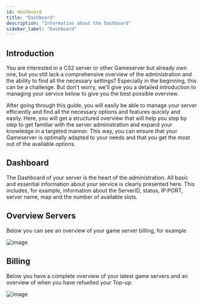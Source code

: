 ```yaml
---
id: dashboard
title: "Dashboard"
description: "Information about the Dashboard"
sidebar_label: "Dashboard"
---
```



## Introduction
You are interested in a CS2 server or other Gameserver but already own one, but you still lack a comprehensive overview of the administration and the ability to find all the necessary settings? Especially in the beginning, this can be a challenge. But don't worry, we'll give you a detailed introduction to managing your service below to give you the best possible overview.

After going through this guide, you will easily be able to manage your server efficiently and find all the necessary options and features quickly and easily. Here, you will get a structured overview that will help you step by step to get familiar with the server administration and expand your knowledge in a targeted manner. This way, you can ensure that your Gameserver is optimally adapted to your needs and that you get the most out of the available options.

## Dashboard

The Dashboard of your server is the heart of the administration. All basic and essential information about your service is clearly presented here. This includes, for example, information about the ServerID, status, IP:PORT, server name, map and the number of available slots.


## Overview Servers

Below you can see an overview of your game server billing, for example

![image](https://help.fshost.me/img/servers-dashboard.png)

## Billing

Below you have a complete overview of your latest game servers and an overview of when you have refuelled your Top-up.

![image](https://help.fshost.me/img/billing-dashboard.png)